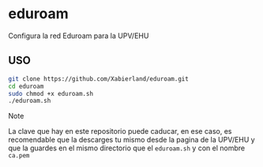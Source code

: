 # eduroam

Configura la red Eduroam para la UPV/EHU

## USO

```bash
git clone https://github.com/Xabierland/eduroam.git
cd eduroam
sudo chmod +x eduroam.sh
./eduroam.sh
```

> [!NOTE]
> La clave que hay en este repositorio puede caducar, en ese caso, es recomendable que la descarges tu mismo desde la pagina de la UPV/EHU y que la guardes en el mismo directorio que el `eduroam.sh` y con el nombre `ca.pem`
